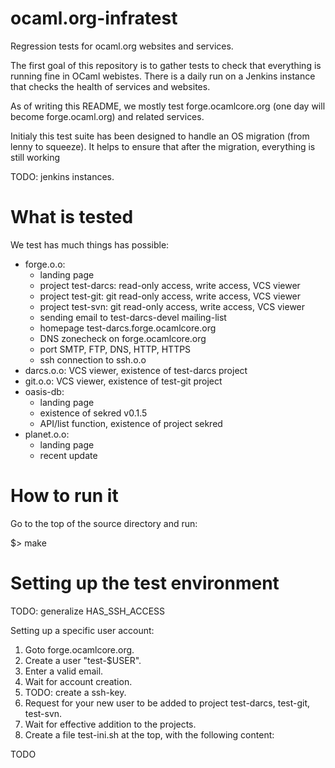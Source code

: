ocaml.org-infratest
===================

Regression tests for ocaml.org websites and services.

The first goal of this repository is to gather tests to check that everything
is running fine in OCaml webistes. There is a daily run on a Jenkins instance
that checks the health of services and websites.

As of writing this README, we mostly test forge.ocamlcore.org (one day will
become forge.ocaml.org) and related services.

Initialy this test suite has been designed to handle an OS migration (from lenny
to squeeze). It helps to ensure that after the migration, everything is still
working

TODO: jenkins instances.

What is tested
==============

We test has much things has possible:

* forge.o.o:
  * landing page
  * project test-darcs: read-only access, write access, VCS viewer
  * project test-git: git read-only access, write access, VCS viewer
  * project test-svn: git read-only access, write access, VCS viewer
  * sending email to test-darcs-devel mailing-list
  * homepage test-darcs.forge.ocamlcore.org
  * DNS zonecheck on forge.ocamlcore.org
  * port SMTP, FTP, DNS, HTTP, HTTPS
  * ssh connection to ssh.o.o
* darcs.o.o: VCS viewer, existence of test-darcs project
* git.o.o: VCS viewer, existence of test-git project
* oasis-db:
  * landing page
  * existence of sekred v0.1.5
  * API/list function, existence of project sekred
* planet.o.o:
  * landing page
  * recent update

How to run it
=============

Go to the top of the source directory and run:

$> make

Setting up the test environment
===============================

TODO: generalize HAS_SSH_ACCESS

Setting up a specific user account:

1. Goto forge.ocamlcore.org.
2. Create a user "test-$USER".
3. Enter a valid email.
4. Wait for account creation.
5. TODO: create a ssh-key.
6. Request for your new user to be added to project test-darcs, test-git, test-svn.
7. Wait for effective addition to the projects.
8. Create a file test-ini.sh at the top, with the following content:

TODO
